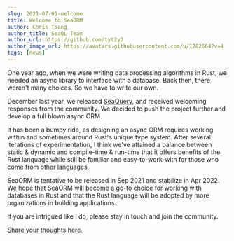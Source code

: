 ```yaml
---
slug: 2021-07-01-welcome
title: Welcome to SeaORM
author: Chris Tsang
author_title: SeaQL Team
author_url: https://github.com/tyt2y3
author_image_url: https://avatars.githubusercontent.com/u/1782664?v=4
tags: [news]
---
```


One year ago, when we were writing data processing algorithms in Rust, we needed an async library to interface with a database. Back then, there weren't many choices. So we have to write our own.

December last year, we released [SeaQuery](https://github.com/SeaQL/sea-query), and received welcoming responses from the community. We decided to push the project further and develop a full blown async ORM.

It has been a bumpy ride, as designing an async ORM requires working within and sometimes around Rust's unique type system. After several iterations of experimentation, I think we've attained a balance between static & dynamic and compile-time & run-time that it offers benefits of the Rust language while still be familiar and easy-to-work-with for those who come from other languages.

SeaORM is tentative to be released in Sep 2021 and stabilize in Apr 2022. We hope that SeaORM will become a go-to choice for working with databases in Rust and that the Rust language will be adopted by more organizations in building applications.

If you are intrigued like I do, please stay in touch and join the community.

[Share your thoughts here](https://github.com/SeaQL/seaql.github.io/discussions/3).